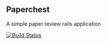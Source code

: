 ## Paperchest

A simple paper review rails application

[![Build Status](https://travis-ci.org/tacsio/paperchest.png)](https://travis-ci.org/tacsio/paperchest)

